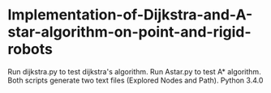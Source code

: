 # Implementation-of-Dijkstra-and-A-star-algorithm-on-point-and-rigid-robots

Run dijkstra.py to test dijkstra's algorithm.
Run Astar.py to test A* algorithm.
Both scripts generate two text files (Explored Nodes and Path).
Python 3.4.0
